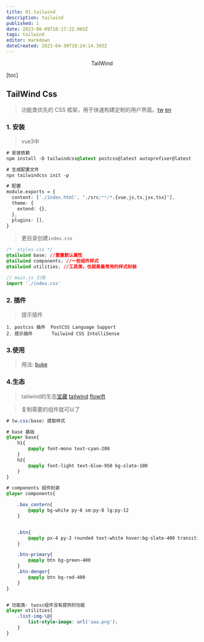 ```yaml
---
title: 01.tailwind
description: tailwind
published: 1
date: 2023-06-09T10:17:22.065Z
tags: tailwind
editor: markdown
dateCreated: 2023-04-30T18:24:14.303Z
---
```


<center>TailWind</center>



[toc]







## TailWind Css

> 功能类优先的 CSS 框架，用于快速构建定制的用户界面。[tw](https://www.tailwindcss.cn/) [en](https://tailwindcss.com/)





### 1. 安装

> vue3中

```css
# 安装依赖
npm install -D tailwindcss@latest postcss@latest autoprefixer@latest

# 生成配置文件
npx tailwindcss init -p 

# 配置
module.exports = {
  content: ['./index.html', './src/**/*.{vue,js,ts,jsx,tsx}'],
  theme: {
    extend: {},
  },
  plugins: [],
}
```

> 更目录创建`index.css`

```css
/*  styles.css */
@tailwind base; //重置默认属性
@tailwind components; //一些组件样式
@tailwind utilities; //工具类，也就是最常用的样式封装
```

```js
// main.js 引用
import './index.css'
```



### 2. 插件

> 提示插件

```shell
1. postcss 插件  PostCSS Language Support
2. 提示插件       Tailwind CSS IntelliSense
```



### 3.使用

> 用法: [buke](https://www.jianshu.com/p/3786bdf80b81)





### 4.生态

> tailwind的生态[宝藏](https://asmcn.icopy.site/) [tailwind](https://asmcn.icopy.site/awesome/awesome-tailwindcss/) [flowift](https://flowrift.com/c/blog)

> 复制需要的组件就可以了

```css
# tw.css(base) 提取样式

# base 基础
@layer base{
    h1{
        @apply font-mono text-cyan-200
    }
    h2{
        @apply font-light text-blue-950 bg-slate-100
    }
}

# components 组件封装
@layer components{

    .box_contern{
        @apply bg-white py-6 sm:py-8 lg:py-12
    }


    .btn{
        @apply px-4 py-2 rounded text-white hover:bg-slate-400 transition duration-100 ease-in-out
    }

    .btn-primary{
        @apply btn bg-green-400
    }
    .btn-denger{
        @apply btn bg-red-400
    }
}


# 功能类: twssc组件没有提供的功能
@layer utilities{
    .list-img-\@{
        list-style-image: url('aaa.png');
    }
}
```

